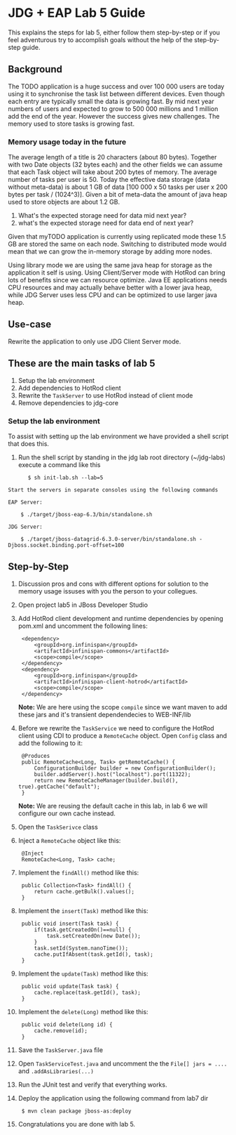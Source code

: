 # JDG + EAP Lab 5 Guide
This explains the steps for lab 5, either follow them step-by-step or if you 
feel adventurous try to accomplish goals without the help of the step-by-step guide.

## Background 
The TODO application is a huge success and over 100 000 users are today using it to synchronise the task list between different devices. Even though each entry are typically small the data is growing fast. By mid next year numbers of users and expected to grow to 500 000 millions and 1 million add the end of the year. However the success gives new challenges. The memory used to store tasks is growing fast.

### Memory usage today in the future
The average length of a title is 20 characters (about 80 bytes). Together with two Date objects (32 bytes each) and the other fields we can assume that each Task object will take about 200 bytes of memory. The average number of tasks per user is 50. Today the effective data storage (data without meta-data) is about 1 GB of data [100 000 x 50 tasks per user x 200 bytes per task / (1024^3)]. Given a bit of meta-data the amount of java heap used to store objects are about 1.2 GB. 

1. What's the expected storage need for data mid next year?
1. what's the expected storage need for data end of next year?

Given that myTODO application is currently using replicated mode these 1.5 GB are stored the same on each node. Switching to distributed mode would mean that we can grow the in-memory storage by adding more nodes.

Using library mode we are using the same java heap for storage as the application it self is using. Using Client/Server mode with HotRod can bring lots of benefits since we can resource optimize. Java EE applications needs CPU resources and may actually behave better with a lower java heap, while JDG Server uses less CPU and can be optimized to use larger java heap.


## Use-case
Rewrite the application to only use JDG Client Server mode.

## These are the main tasks of lab 5

1. Setup the lab environment
1. Add dependencies to HotRod client
1. Rewrite the `TaskServer` to use HotRod instead of client mode
1. Remove dependencies to jdg-core

### Setup the lab environment
  To assist with setting up the lab environment we have provided a shell script that does this. 

  1. Run the shell script by standing in the jdg lab root directory (~/jdg-labs) execute a command like this

    		$ sh init-lab.sh --lab=5

    Start the servers in separate consoles using the following commands
	
	EAP Server:	
		
		$ ./target/jboss-eap-6.3/bin/standalone.sh
		
	JDG Server:
		
		$ ./target/jboss-datagrid-6.3.0-server/bin/standalone.sh -Djboss.socket.binding.port-offset=100
		

## Step-by-Step
1. Discussion pros and cons with different options for solution to the memory usage issuses with you the person to your collegues.
1. Open project lab5 in JBoss Developer Studio
1. Add HotRod client development and runtime dependencies by opening pom.xml and uncomment the following lines:
		
		<dependency>
			<groupId>org.infinispan</groupId>
			<artifactId>infinispan-commons</artifactId>
			<scope>compile</scope>
		</dependency>
		<dependency>
			<groupId>org.infinispan</groupId>
			<artifactId>infinispan-client-hotrod</artifactId>
			<scope>compile</scope>
		</dependency>
	
	**Note:** We are here using the scope `compile` since we want maven to add these jars and it's transient dependendecies to WEB-INF/lib

1. Before we rewrite the `TaskService` we need to configure the HotRod client using CDI to produce a `RemoteCache` object. Open `Config` class and add the following to it:

		@Produces
		public RemoteCache<Long, Task> getRemoteCache() {
			ConfigurationBuilder builder = new ConfigurationBuilder();
			builder.addServer().host("localhost").port(11322);
			return new RemoteCacheManager(builder.build(), true).getCache("default");
		}

	**Note:** We are reusing the default cache in this lab, in lab 6 we will configure our own cache instead.
	
1. Open the `TaskSerivce` class
1. Inject a `RemoteCache` object like this:

		@Inject
		RemoteCache<Long, Task> cache;
		
1. Implement the `findAll()` method like this:

		public Collection<Task> findAll() {
			return cache.getBulk().values();
		}
		
1. Implement the `insert(Task)` method like this:

		public void insert(Task task) {
			if(task.getCreatedOn()==null) {
				task.setCreatedOn(new Date());
			}
			task.setId(System.nanoTime());
			cache.putIfAbsent(task.getId(), task);
		}		

1. Implement the `update(Task)` method like this:

		public void update(Task task) {
			cache.replace(task.getId(), task);
		}

1. Implement the `delete(Long)` method like this:

		public void delete(Long id) {
			cache.remove(id);
		}

1. Save the `TaskServer.java` file
1. Open `TaskServiceTest.java` and uncomment the the `File[] jars = ....` and `.addAsLibraries(...)`
1. Run the JUnit test and verify that everything works.
1. Deploy the application using the following command from lab7 dir
		
		$ mvn clean package jboss-as:deploy
		
10. Congratulations you are done with lab 5.





